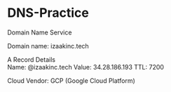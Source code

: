 # DNS-Practice
Domain Name Service


Domain name:    izaakinc.tech

A Record Details  
        Name:   @izaakinc.tech
        Value:  34.28.186.193
        TTL:    7200
        
Cloud Vendor:   GCP (Google Cloud Platform)
